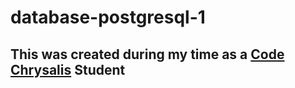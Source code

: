 # database-postgresql-1
## This was created during my time as a [Code Chrysalis](https://codechrysalis.io) Student